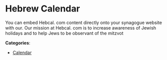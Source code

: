 # Hebrew Calendar


You can embed Hebcal. com content directly onto your synagogue website with our. Our mission at Hebcal. com is to increase awareness of Jewish holidays and to help Jews to be observant of the mitzvot



**Categories**:
- [Calendar](https://github.com/apis-list/apis-list#calendar)





